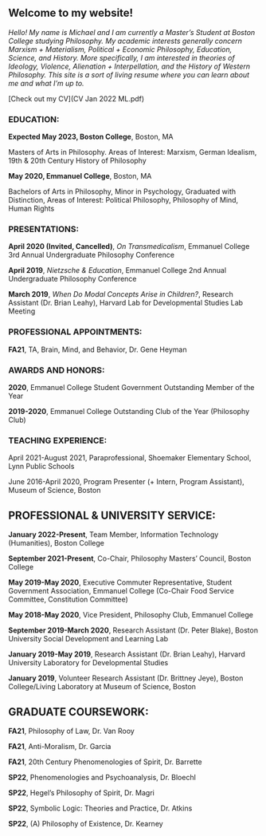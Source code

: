 ## Welcome to my website!

*Hello! My name is Michael and I am currently a Master’s Student at Boston College studying Philosophy. My academic interests generally concern Marxism + Materialism, Political + Economic Philosophy, Education, Science, and History. More specifically, I am interested in theories of Ideology, Violence, Alienation + Interpellation, and the History of Western Philosophy. This site is a sort of living resume where you can learn about me and what I’m up to.*

[Check out my CV](CV Jan 2022 ML.pdf)

### EDUCATION:

**Expected May 2023, Boston College**, Boston, MA

Masters of Arts in Philosophy. Areas of Interest: Marxism, German Idealism, 19th & 20th Century History of Philosophy

**May 2020, Emmanuel College**, Boston, MA

Bachelors of Arts in Philosophy, Minor in Psychology, Graduated with Distinction, Areas of Interest: Political Philosophy, Philosophy of Mind, Human Rights

### PRESENTATIONS:

**April 2020 (Invited, Cancelled)**, *On Transmedicalism*, Emmanuel College 3rd Annual Undergraduate Philosophy Conference

**April 2019**, *Nietzsche & Education*, Emmanuel College 2nd Annual Undergraduate Philosophy Conference

**March 2019**, *When Do Modal Concepts Arise in Children?*, Research Assistant (Dr. Brian Leahy), Harvard Lab for Developmental Studies Lab Meeting

### PROFESSIONAL APPOINTMENTS:

**FA21**, TA, Brain, Mind, and Behavior, Dr. Gene Heyman

### AWARDS AND HONORS:

**2020**, Emmanuel College Student Government Outstanding Member of the Year

**2019-2020**, Emmanuel College Outstanding Club of the Year (Philosophy Club)

### TEACHING EXPERIENCE:

April 2021-August 2021, Paraprofessional, Shoemaker Elementary School, Lynn Public Schools

June 2016-April 2020, Program Presenter (+ Intern, Program Assistant), Museum of Science, Boston

## PROFESSIONAL & UNIVERSITY SERVICE:

**January 2022-Present**, Team Member, Information Technology (Humanities), Boston College

**September 2021-Present**, Co-Chair, Philosophy Masters’ Council, Boston College

**May 2019-May 2020**, Executive Commuter Representative, Student Government Association, Emmanuel College (Co-Chair Food Service Committee, Constitution Committee)

**May 2018-May 2020**, Vice President, Philosophy Club, Emmanuel College

**September 2019-March 2020**, Research Assistant (Dr. Peter Blake), Boston University Social Development and Learning Lab

**January 2019-May 2019**, Research Assistant (Dr. Brian Leahy), Harvard University Laboratory for Developmental Studies

**January 2019**, Volunteer Research Assistant (Dr. Brittney Jeye), Boston College/Living Laboratory at Museum of Science, Boston

## GRADUATE COURSEWORK:

**FA21**, Philosophy of Law, Dr. Van Rooy

**FA21**, Anti-Moralism, Dr. Garcia

**FA21**, 20th Century Phenomenologies of Spirit, Dr. Barrette

**SP22**, Phenomenologies and Psychoanalysis, Dr. Bloechl

**SP22**, Hegel’s Philosophy of Spirit, Dr. Magri

**SP22**, Symbolic Logic: Theories and Practice, Dr. Atkins

**SP22**, (A) Philosophy of Existence, Dr. Kearney
